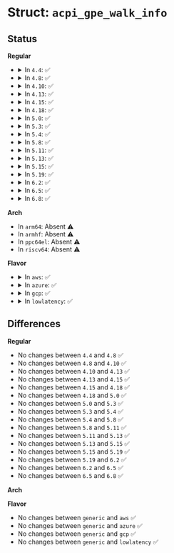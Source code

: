 # Struct: <code>acpi_gpe_walk_info</code>

## Status
<b>Regular</b>
<ul>
<li>
<details>
<summary>In <code>4.4</code>: ✅</summary>

```c
struct acpi_gpe_walk_info {
    struct acpi_namespace_node *gpe_device;
    struct acpi_gpe_block_info *gpe_block;
    u16 count;
    acpi_owner_id owner_id;
    u8 execute_by_owner_id;
};
```
</details>
</li>
<li>
<details>
<summary>In <code>4.8</code>: ✅</summary>

```c
struct acpi_gpe_walk_info {
    struct acpi_namespace_node *gpe_device;
    struct acpi_gpe_block_info *gpe_block;
    u16 count;
    acpi_owner_id owner_id;
    u8 execute_by_owner_id;
};
```
</details>
</li>
<li>
<details>
<summary>In <code>4.10</code>: ✅</summary>

```c
struct acpi_gpe_walk_info {
    struct acpi_namespace_node *gpe_device;
    struct acpi_gpe_block_info *gpe_block;
    u16 count;
    acpi_owner_id owner_id;
    u8 execute_by_owner_id;
};
```
</details>
</li>
<li>
<details>
<summary>In <code>4.13</code>: ✅</summary>

```c
struct acpi_gpe_walk_info {
    struct acpi_namespace_node *gpe_device;
    struct acpi_gpe_block_info *gpe_block;
    u16 count;
    acpi_owner_id owner_id;
    u8 execute_by_owner_id;
};
```
</details>
</li>
<li>
<details>
<summary>In <code>4.15</code>: ✅</summary>

```c
struct acpi_gpe_walk_info {
    struct acpi_namespace_node *gpe_device;
    struct acpi_gpe_block_info *gpe_block;
    u16 count;
    acpi_owner_id owner_id;
    u8 execute_by_owner_id;
};
```
</details>
</li>
<li>
<details>
<summary>In <code>4.18</code>: ✅</summary>

```c
struct acpi_gpe_walk_info {
    struct acpi_namespace_node *gpe_device;
    struct acpi_gpe_block_info *gpe_block;
    u16 count;
    acpi_owner_id owner_id;
    u8 execute_by_owner_id;
};
```
</details>
</li>
<li>
<details>
<summary>In <code>5.0</code>: ✅</summary>

```c
struct acpi_gpe_walk_info {
    struct acpi_namespace_node *gpe_device;
    struct acpi_gpe_block_info *gpe_block;
    u16 count;
    acpi_owner_id owner_id;
    u8 execute_by_owner_id;
};
```
</details>
</li>
<li>
<details>
<summary>In <code>5.3</code>: ✅</summary>

```c
struct acpi_gpe_walk_info {
    struct acpi_namespace_node *gpe_device;
    struct acpi_gpe_block_info *gpe_block;
    u16 count;
    acpi_owner_id owner_id;
    u8 execute_by_owner_id;
};
```
</details>
</li>
<li>
<details>
<summary>In <code>5.4</code>: ✅</summary>

```c
struct acpi_gpe_walk_info {
    struct acpi_namespace_node *gpe_device;
    struct acpi_gpe_block_info *gpe_block;
    u16 count;
    acpi_owner_id owner_id;
    u8 execute_by_owner_id;
};
```
</details>
</li>
<li>
<details>
<summary>In <code>5.8</code>: ✅</summary>

```c
struct acpi_gpe_walk_info {
    struct acpi_namespace_node *gpe_device;
    struct acpi_gpe_block_info *gpe_block;
    u16 count;
    acpi_owner_id owner_id;
    u8 execute_by_owner_id;
};
```
</details>
</li>
<li>
<details>
<summary>In <code>5.11</code>: ✅</summary>

```c
struct acpi_gpe_walk_info {
    struct acpi_namespace_node *gpe_device;
    struct acpi_gpe_block_info *gpe_block;
    u16 count;
    acpi_owner_id owner_id;
    u8 execute_by_owner_id;
};
```
</details>
</li>
<li>
<details>
<summary>In <code>5.13</code>: ✅</summary>

```c
struct acpi_gpe_walk_info {
    struct acpi_namespace_node *gpe_device;
    struct acpi_gpe_block_info *gpe_block;
    u16 count;
    acpi_owner_id owner_id;
    u8 execute_by_owner_id;
};
```
</details>
</li>
<li>
<details>
<summary>In <code>5.15</code>: ✅</summary>

```c
struct acpi_gpe_walk_info {
    struct acpi_namespace_node *gpe_device;
    struct acpi_gpe_block_info *gpe_block;
    u16 count;
    acpi_owner_id owner_id;
    u8 execute_by_owner_id;
};
```
</details>
</li>
<li>
<details>
<summary>In <code>5.19</code>: ✅</summary>

```c
struct acpi_gpe_walk_info {
    struct acpi_namespace_node *gpe_device;
    struct acpi_gpe_block_info *gpe_block;
    u16 count;
    acpi_owner_id owner_id;
    u8 execute_by_owner_id;
};
```
</details>
</li>
<li>
<details>
<summary>In <code>6.2</code>: ✅</summary>

```c
struct acpi_gpe_walk_info {
    struct acpi_namespace_node *gpe_device;
    struct acpi_gpe_block_info *gpe_block;
    u16 count;
    acpi_owner_id owner_id;
    u8 execute_by_owner_id;
};
```
</details>
</li>
<li>
<details>
<summary>In <code>6.5</code>: ✅</summary>

```c
struct acpi_gpe_walk_info {
    struct acpi_namespace_node *gpe_device;
    struct acpi_gpe_block_info *gpe_block;
    u16 count;
    acpi_owner_id owner_id;
    u8 execute_by_owner_id;
};
```
</details>
</li>
<li>
<details>
<summary>In <code>6.8</code>: ✅</summary>

```c
struct acpi_gpe_walk_info {
    struct acpi_namespace_node *gpe_device;
    struct acpi_gpe_block_info *gpe_block;
    u16 count;
    acpi_owner_id owner_id;
    u8 execute_by_owner_id;
};
```
</details>
</li>
</ul>
<b>Arch</b>
<ul>
<li>
In <code>arm64</code>: Absent ⚠️
</li>
<li>
In <code>armhf</code>: Absent ⚠️
</li>
<li>
In <code>ppc64el</code>: Absent ⚠️
</li>
<li>
In <code>riscv64</code>: Absent ⚠️
</li>
</ul>
<b>Flavor</b>
<ul>
<li>
<details>
<summary>In <code>aws</code>: ✅</summary>

```c
struct acpi_gpe_walk_info {
    struct acpi_namespace_node *gpe_device;
    struct acpi_gpe_block_info *gpe_block;
    u16 count;
    acpi_owner_id owner_id;
    u8 execute_by_owner_id;
};
```
</details>
</li>
<li>
<details>
<summary>In <code>azure</code>: ✅</summary>

```c
struct acpi_gpe_walk_info {
    struct acpi_namespace_node *gpe_device;
    struct acpi_gpe_block_info *gpe_block;
    u16 count;
    acpi_owner_id owner_id;
    u8 execute_by_owner_id;
};
```
</details>
</li>
<li>
<details>
<summary>In <code>gcp</code>: ✅</summary>

```c
struct acpi_gpe_walk_info {
    struct acpi_namespace_node *gpe_device;
    struct acpi_gpe_block_info *gpe_block;
    u16 count;
    acpi_owner_id owner_id;
    u8 execute_by_owner_id;
};
```
</details>
</li>
<li>
<details>
<summary>In <code>lowlatency</code>: ✅</summary>

```c
struct acpi_gpe_walk_info {
    struct acpi_namespace_node *gpe_device;
    struct acpi_gpe_block_info *gpe_block;
    u16 count;
    acpi_owner_id owner_id;
    u8 execute_by_owner_id;
};
```
</details>
</li>
</ul>

## Differences
<b>Regular</b>
<ul>
<li>
No changes between <code>4.4</code> and <code>4.8</code> ✅
</li>
<li>
No changes between <code>4.8</code> and <code>4.10</code> ✅
</li>
<li>
No changes between <code>4.10</code> and <code>4.13</code> ✅
</li>
<li>
No changes between <code>4.13</code> and <code>4.15</code> ✅
</li>
<li>
No changes between <code>4.15</code> and <code>4.18</code> ✅
</li>
<li>
No changes between <code>4.18</code> and <code>5.0</code> ✅
</li>
<li>
No changes between <code>5.0</code> and <code>5.3</code> ✅
</li>
<li>
No changes between <code>5.3</code> and <code>5.4</code> ✅
</li>
<li>
No changes between <code>5.4</code> and <code>5.8</code> ✅
</li>
<li>
No changes between <code>5.8</code> and <code>5.11</code> ✅
</li>
<li>
No changes between <code>5.11</code> and <code>5.13</code> ✅
</li>
<li>
No changes between <code>5.13</code> and <code>5.15</code> ✅
</li>
<li>
No changes between <code>5.15</code> and <code>5.19</code> ✅
</li>
<li>
No changes between <code>5.19</code> and <code>6.2</code> ✅
</li>
<li>
No changes between <code>6.2</code> and <code>6.5</code> ✅
</li>
<li>
No changes between <code>6.5</code> and <code>6.8</code> ✅
</li>
</ul>
<b>Arch</b>
<ul>
</ul>
<b>Flavor</b>
<ul>
<li>
No changes between <code>generic</code> and <code>aws</code> ✅
</li>
<li>
No changes between <code>generic</code> and <code>azure</code> ✅
</li>
<li>
No changes between <code>generic</code> and <code>gcp</code> ✅
</li>
<li>
No changes between <code>generic</code> and <code>lowlatency</code> ✅
</li>
</ul>
